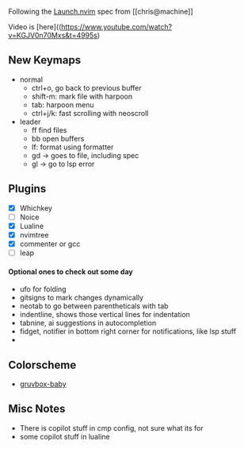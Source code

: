 Following the [Launch.nvim](https://github.com/LunarVim/Launch.nvim/tree/master/lua/user) spec from [[chris@machine]]

Video is [here]((https://www.youtube.com/watch?v=KGJV0n70Mxs&t=4995s)

## New Keymaps
- normal
	- ctrl+o, go back to previous buffer
	- shift-m: mark file with harpoon
	- tab: harpoon menu
	- ctrl+j/k: fast scrolling with neoscroll
- leader
	- ff find files
	- bb open buffers
	- lf:  format using formatter
	- gd -> goes to file, including spec
	- gl -> go to lsp error

## Plugins
- [x] Whichkey
- [ ] Noice
- [x] Lualine
- [x] nvimtree
- [x] commenter or gcc
- [ ] leap
#### Optional ones to check out some day
- ufo for folding
- gitsigns to mark changes dynamically
- neotab to go between parentheticals with tab
- indentline, shows those vertical lines for indentation
- tabnine, ai suggestions in autocompletion
- fidget, notifier in bottom right corner for notifications, like lsp stuff
- 

## Colorscheme
- [gruvbox-baby](https://github.com/luisiacc/gruvbox-baby)


## Misc Notes
- There is copilot stuff in cmp config, not sure what its for
- some copilot stuff in lualine




